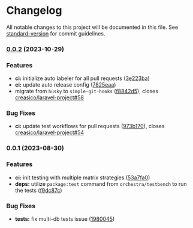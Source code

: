 # Changelog

All notable changes to this project will be documented in this file. See [standard-version](https://github.com/conventional-changelog/standard-version) for commit guidelines.

### [0.0.2](https://github.com/creasico/laravel-package/compare/v0.0.1...v0.0.2) (2023-10-29)


### Features

* **ci:** initialize auto labeler for all pull requests ([3e223ba](https://github.com/creasico/laravel-package/commit/3e223bab12c677076fcb595f40083dd825fc1193))
* **ci:** update auto release config ([7825eaa](https://github.com/creasico/laravel-package/commit/7825eaa264d2dedf23ad5fa8c0d51afc489c2194))
* migrate from `husky` to `simple-git-hooks` ([f8842d5](https://github.com/creasico/laravel-package/commit/f8842d5c8c9ab56e9acf6ef94edbed3d34a4cf2f)), closes [creasico/laravel-project#58](https://github.com/creasico/laravel-project/issues/58)


### Bug Fixes

* **ci:** update test workflows for pull requests ([973b170](https://github.com/creasico/laravel-package/commit/973b1703494f68389bcdd18e4687257ea41f7275)), closes [creasico/laravel-project#54](https://github.com/creasico/laravel-project/issues/54)

### 0.0.1 (2023-08-30)


### Features

* **ci:** init testing with multiple matrix strategies ([53a7fa0](https://github.com/creasico/laravel-package/commit/53a7fa0c510d0d8238c381a890722638f206c953))
* **deps:** utilize `package:test` command from `orchestra/testbench` to run the tests ([f9dc87c](https://github.com/creasico/laravel-package/commit/f9dc87c3ab5b7ad148053de73a2fc0bfbfb6d0f3))


### Bug Fixes

* **tests:** fix multi-db tests issue ([1980045](https://github.com/creasico/laravel-package/commit/19800454cd41bf256b9f26e0fb5fa8153226b19c))
